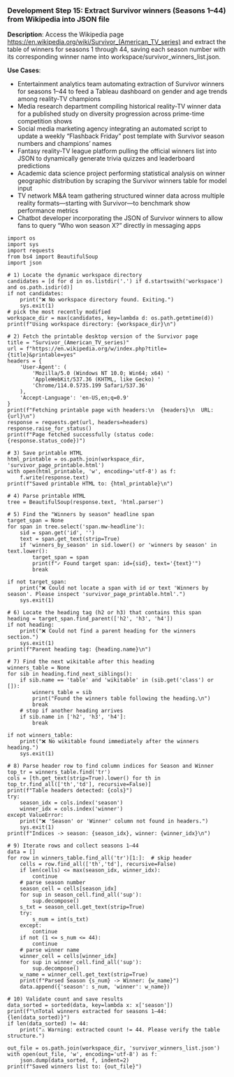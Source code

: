 ### Development Step 15: Extract Survivor winners (Seasons 1–44) from Wikipedia into JSON file

**Description**: Access the Wikipedia page https://en.wikipedia.org/wiki/Survivor_(American_TV_series) and extract the table of winners for seasons 1 through 44, saving each season number with its corresponding winner name into workspace/survivor_winners_list.json.

**Use Cases**:
- Entertainment analytics team automating extraction of Survivor winners for seasons 1–44 to feed a Tableau dashboard on gender and age trends among reality-TV champions
- Media research department compiling historical reality-TV winner data for a published study on diversity progression across prime-time competition shows
- Social media marketing agency integrating an automated script to update a weekly “Flashback Friday” post template with Survivor season numbers and champions’ names
- Fantasy reality-TV league platform pulling the official winners list into JSON to dynamically generate trivia quizzes and leaderboard predictions
- Academic data science project performing statistical analysis on winner geographic distribution by scraping the Survivor winners table for model input
- TV network M&A team gathering structured winner data across multiple reality formats—starting with Survivor—to benchmark show performance metrics
- Chatbot developer incorporating the JSON of Survivor winners to allow fans to query “Who won season X?” directly in messaging apps

```
import os
import sys
import requests
from bs4 import BeautifulSoup
import json

# 1) Locate the dynamic workspace directory
candidates = [d for d in os.listdir('.') if d.startswith('workspace') and os.path.isdir(d)]
if not candidates:
    print("❌ No workspace directory found. Exiting.")
    sys.exit(1)
# pick the most recently modified
workspace_dir = max(candidates, key=lambda d: os.path.getmtime(d))
print(f"Using workspace directory: {workspace_dir}\n")

# 2) Fetch the printable desktop version of the Survivor page
title = "Survivor_(American_TV_series)"
url = f"https://en.wikipedia.org/w/index.php?title={title}&printable=yes"
headers = {
    'User-Agent': (
        'Mozilla/5.0 (Windows NT 10.0; Win64; x64) '
        'AppleWebKit/537.36 (KHTML, like Gecko) '
        'Chrome/114.0.5735.199 Safari/537.36'
    ),
    'Accept-Language': 'en-US,en;q=0.9'
}
print(f"Fetching printable page with headers:\n  {headers}\n  URL: {url}\n")
response = requests.get(url, headers=headers)
response.raise_for_status()
print(f"Page fetched successfully (status code: {response.status_code})")

# 3) Save printable HTML
html_printable = os.path.join(workspace_dir, 'survivor_page_printable.html')
with open(html_printable, 'w', encoding='utf-8') as f:
    f.write(response.text)
print(f"Saved printable HTML to: {html_printable}\n")

# 4) Parse printable HTML
tree = BeautifulSoup(response.text, 'html.parser')

# 5) Find the "Winners by season" headline span
target_span = None
for span in tree.select('span.mw-headline'):
    sid = span.get('id', '')
    text = span.get_text(strip=True)
    if 'winners_by_season' in sid.lower() or 'winners by season' in text.lower():
        target_span = span
        print(f"✓ Found target span: id={sid}, text='{text}'")
        break

if not target_span:
    print("❌ Could not locate a span with id or text 'Winners by season'. Please inspect 'survivor_page_printable.html'.")
    sys.exit(1)

# 6) Locate the heading tag (h2 or h3) that contains this span
heading = target_span.find_parent(['h2', 'h3', 'h4'])
if not heading:
    print("❌ Could not find a parent heading for the winners section.")
    sys.exit(1)
print(f"Parent heading tag: {heading.name}\n")

# 7) Find the next wikitable after this heading
winners_table = None
for sib in heading.find_next_siblings():
    if sib.name == 'table' and 'wikitable' in (sib.get('class') or []):
        winners_table = sib
        print("Found the winners table following the heading.\n")
        break
    # stop if another heading arrives
    if sib.name in ['h2', 'h3', 'h4']:
        break

if not winners_table:
    print("❌ No wikitable found immediately after the winners heading.")
    sys.exit(1)

# 8) Parse header row to find column indices for Season and Winner
top_tr = winners_table.find('tr')
cols = [th.get_text(strip=True).lower() for th in top_tr.find_all(['th','td'], recursive=False)]
print(f"Table headers detected: {cols}")
try:
    season_idx = cols.index('season')
    winner_idx = cols.index('winner')
except ValueError:
    print("❌ 'Season' or 'Winner' column not found in headers.")
    sys.exit(1)
print(f"Indices -> season: {season_idx}, winner: {winner_idx}\n")

# 9) Iterate rows and collect seasons 1–44
data = []
for row in winners_table.find_all('tr')[1:]:  # skip header
    cells = row.find_all(['th','td'], recursive=False)
    if len(cells) <= max(season_idx, winner_idx):
        continue
    # parse season number
    season_cell = cells[season_idx]
    for sup in season_cell.find_all('sup'):
        sup.decompose()
    s_txt = season_cell.get_text(strip=True)
    try:
        s_num = int(s_txt)
    except:
        continue
    if not (1 <= s_num <= 44):
        continue
    # parse winner name
    winner_cell = cells[winner_idx]
    for sup in winner_cell.find_all('sup'):
        sup.decompose()
    w_name = winner_cell.get_text(strip=True)
    print(f"Parsed Season {s_num} -> Winner: {w_name}")
    data.append({'season': s_num, 'winner': w_name})

# 10) Validate count and save results
data_sorted = sorted(data, key=lambda x: x['season'])
print(f"\nTotal winners extracted for seasons 1–44: {len(data_sorted)}")
if len(data_sorted) != 44:
    print("⚠️ Warning: extracted count != 44. Please verify the table structure.")

out_file = os.path.join(workspace_dir, 'survivor_winners_list.json')
with open(out_file, 'w', encoding='utf-8') as f:
    json.dump(data_sorted, f, indent=2)
print(f"Saved winners list to: {out_file}")
```